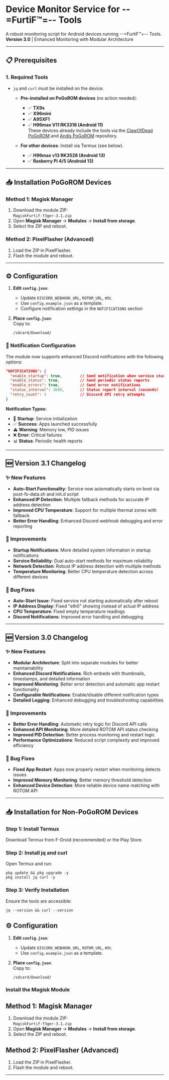 # Device Monitor Service for --=FurtiF™=-- Tools

A robust monitoring script for Android devices running --=FurtiF™=-- Tools.  
**Version 3.0** | Enhanced Monitoring with Modular Architecture

---

## 📋 Prerequisites

### 1. **Required Tools**  
- `jq` and `curl` must be installed on the device.  
  - **Pre-installed on PoGoROM devices** (no action needed):  
    - ✅ **TX9s**  
    - ✅ **X96mini**
    - ✅ **A95XF1** 
    - ✅ **H96max V11 RK3318 (Android 11)**  
    These devices already include the tools via the [ClawOfDead PoGoROM](https://github.com/ClawOfDead/ATVRoms/releases) and [Andis PoGoROM](https://github.com/andi2022/PoGoRom/releases) repository.  

  - **For other devices**: Install via Termux (see below).
    - ✅ **H96max v13 RK3528 (Android 13)**
    - ✅ **Rasberry Pi 4/5 (Android 13)**

---

## 📥 Installation PoGoROM Devices

### Method 1: Magisk Manager  
1. Download the module ZIP:  
   `MagiskFurtif-f3ger-3.1.zip`  
2. Open **Magisk Manager** → **Modules** → **Install from storage**.  
3. Select the ZIP and reboot.  

### Method 2: PixelFlasher (Advanced)  
1. Load the ZIP in PixelFlasher.  
2. Flash the module and reboot.  

---

## ⚙️ Configuration

1. **Edit `config.json`**:  
   - Update `DISCORD_WEBHOOK_URL`, `ROTOM_URL`, etc.  
   - Use `config.example.json` as a template.  
   - Configure notification settings in the `NOTIFICATIONS` section

2. **Place `config.json`**:  
   Copy to:
   ```
   /sdcard/Download/
   ```

### 📱 Notification Configuration

The module now supports enhanced Discord notifications with the following options:

```json
"NOTIFICATIONS": {
  "enable_startup": true,        // Send notification when service starts
  "enable_status": true,         // Send periodic status reports
  "enable_errors": true,         // Send error notifications
  "status_interval": 3600,       // Status report interval (seconds)
  "retry_count": 3               // Discord API retry attempts
}
```

**Notification Types:**
- 🚀 **Startup**: Service initialization
- ✅ **Success**: Apps launched successfully  
- ⚠️ **Warning**: Memory low, PID issues
- ❌ **Error**: Critical failures
- 📊 **Status**: Periodic health reports

---

## 🆕 Version 3.1 Changelog

### ✨ New Features
- **Auto-Start Functionality**: Service now automatically starts on boot via post-fs-data.sh and init.d script
- **Enhanced IP Detection**: Multiple fallback methods for accurate IP address detection
- **Improved CPU Temperature**: Support for multiple thermal zones with fallback
- **Better Error Handling**: Enhanced Discord webhook debugging and error reporting

### 🔧 Improvements
- **Startup Notifications**: More detailed system information in startup notifications
- **Service Reliability**: Dual auto-start methods for maximum reliability
- **Network Detection**: Robust IP address detection with multiple methods
- **Temperature Monitoring**: Better CPU temperature detection across different devices

### 🐛 Bug Fixes
- **Auto-Start Issue**: Fixed service not starting automatically after reboot
- **IP Address Display**: Fixed "eth0" showing instead of actual IP address
- **CPU Temperature**: Fixed empty temperature readings
- **Discord Notifications**: Improved error handling and debugging

---

## 🆕 Version 3.0 Changelog

### ✨ New Features
- **Modular Architecture**: Split into separate modules for better maintainability
- **Enhanced Discord Notifications**: Rich embeds with thumbnails, timestamps, and detailed information
- **Improved Monitoring**: Better error detection and automatic app restart functionality
- **Configurable Notifications**: Enable/disable different notification types
- **Detailed Logging**: Enhanced debugging and troubleshooting capabilities

### 🔧 Improvements
- **Better Error Handling**: Automatic retry logic for Discord API calls
- **Enhanced API Monitoring**: More detailed ROTOM API status checking
- **Improved PID Detection**: Better process monitoring and restart logic
- **Performance Optimizations**: Reduced script complexity and improved efficiency

### 🐛 Bug Fixes
- **Fixed App Restart**: Apps now properly restart when monitoring detects issues
- **Improved Memory Monitoring**: Better memory threshold detection
- **Enhanced Device Detection**: More reliable device name matching with ROTOM API

---
## 📥 Installation for Non-PoGoROM Devices
### Step 1: Install Termux
Download Termux from F-Droid (recommended) or the Play Store.

### Step 2: Install jq and curl
Open Termux and run:
```
pkg update && pkg upgrade -y
pkg install jq curl -y
``` 
### Step 3: Verify Installation
Ensure the tools are accessible:
```
jq --version && curl --version
```
## ⚙️ Configuration
1. **Edit `config.json`**:  
   - Update `DISCORD_WEBHOOK_URL`, `ROTOM_URL`, etc.  
   - Use `config.example.json` as a template.  

2. **Place `config.json`**:  
   Copy to:
   ```
   /sdcard/Download/
   ````  

### Install the Magisk Module
## Method 1: Magisk Manager  
1. Download the module ZIP:  
   `MagiskFurtif-f3ger-3.1.zip`  
2. Open **Magisk Manager** → **Modules** → **Install from storage**.  
3. Select the ZIP and reboot.  

## Method 2: PixelFlasher (Advanced)  
1. Load the ZIP in PixelFlasher.  
2. Flash the module and reboot.  

---
